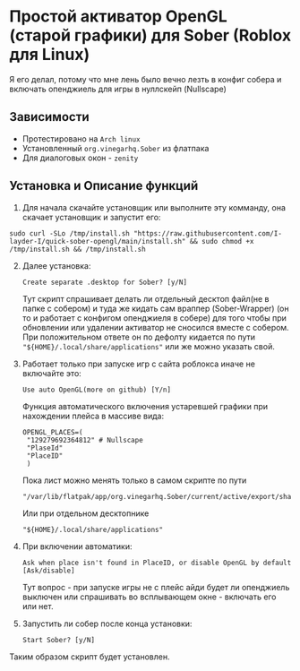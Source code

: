 # Простой активатор OpenGL (старой графики) для Sober (Roblox для Linux)

Я его делал, потому что мне лень было вечно лезть в конфиг собера и включать опенджиель для игры в нуллскейп (Nullscape)

## Зависимости

* Протестировано на `Arch linux`
* Установленный `org.vinegarhq.Sober` из флатпака
* Для диалоговых окон - `zenity`

## Установка и Описание функций

1. Для начала скачайте установщик или выполните эту комманду, она скачает установщик и запустит его:
```
sudo curl -SLo /tmp/install.sh "https://raw.githubusercontent.com/I-layder-I/quick-sober-opengl/main/install.sh" && sudo chmod +x /tmp/install.sh && /tmp/install.sh
```
2. Далее установка:
   ```
   Create separate .desktop for Sober? [y/N]
   ```
   Тут скрипт спрашивает делать ли отдельный десктоп файл(не в папке с собером) и туда же кидать сам враппер (Sober-Wrapper) (он то и работает с конфигом опенджиеля в собере) для того чтобы при обновлении или удалении активатор не сносился вместе с собером. При положительном ответе он по дефолту кидается по пути `"${HOME}/.local/share/applications"` или же можно указать свой.
   
4. Работает только при запуске игр с сайта роблокса иначе не включайте это:
   ```
   Use auto OpenGL(more on github) [Y/n]
   ```
   Функция автоматического включения устаревшей графики при нахождении плейса в массиве вида:
   ```
   OPENGL_PLACES=(
    "129279692364812" # Nullscape
    "PlaseId"
    "PlaceID"
    )
   ```
   Пока лист можно менять только в самом скрипте по пути
   ```
   "/var/lib/flatpak/app/org.vinegarhq.Sober/current/active/export/share/applications"
   ```
   Или при отдельном десктопнике
   ```
   "${HOME}/.local/share/applications"
   ```
5. При включении автоматики:
   ```
   Ask when place isn't found in PlaceID, or disable OpenGL by default [Ask/disable]
   ```
   Тут вопрос - при запуске игры не с плейс айди будет ли опенджиель выключен или спрашивать во всплывающем окне - включать его или нет.
   
7. Запустить ли собер после конца установки:
   ```
   Start Sober? [y/N]
   ```
Таким образом скрипт будет установлен.
